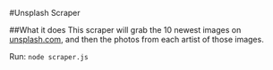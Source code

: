 #Unsplash Scraper

##What it does
This scraper will grab the 10 newest images on [unsplash.com](https://unsplash.com/), and then the photos from each artist of those images.

Run: `node scraper.js`